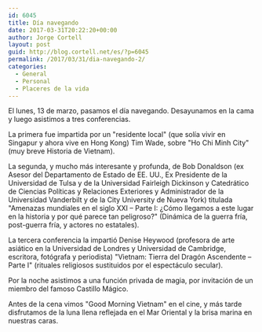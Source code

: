 ```yaml
---
id: 6045
title: Día navegando
date: 2017-03-31T20:22:20+00:00
author: Jorge Cortell
layout: post
guid: http://blog.cortell.net/es/?p=6045
permalink: /2017/03/31/dia-navegando-2/
categories:
  - General
  - Personal
  - Placeres de la vida
---
```

El lunes, 13 de marzo, pasamos el día navegando. Desayunamos en la cama y luego asistimos a tres conferencias.

La primera fue impartida por un "residente local" (que solía vivir en Singapur y ahora vive en Hong Kong) Tim Wade, sobre "Ho Chi Minh City" (muy breve Historia de Vietnam).

La segunda, y mucho más interesante y profunda, de Bob Donaldson (ex Asesor del Departamento de Estado de EE. UU., Ex Presidente de la Universidad de Tulsa y de la Universidad Fairleigh Dickinson y Catedrático de Ciencias Políticas y Relaciones Exteriores y Administrador de la Universidad Vanderbilt y de la City University de Nueva York) titulada "Amenazas mundiales en el siglo XXI – Parte I: ¿Cómo llegamos a este lugar en la historia y por qué parece tan peligroso?" (Dinámica de la guerra fría, post-guerra fría, y actores no estatales).

La tercera conferencia la impartió Denise Heywood (profesora de arte asiático en la Universidad de Londres y Universidad de Cambridge, escritora, fotógrafa y periodista) "Vietnam: Tierra del Dragón Ascendente – Parte I" (rituales religiosos sustituidos por el espectáculo secular).

Por la noche asistimos a una función privada de magia, por invitación de un miembro del famoso Castillo Mágico.

Antes de la cena vimos "Good Morning Vietnam" en el cine, y más tarde disfrutamos de la luna llena reflejada en el Mar Oriental y la brisa marina en nuestras caras.